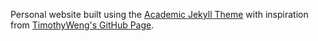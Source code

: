 Personal website built using the [Academic Jekyll Theme](https://github.com/LeNPaul/academic) with inspiration from [TimothyWeng's GitHub Page](https://github.com/TimothyWeng/TimothyWeng.github.io).
